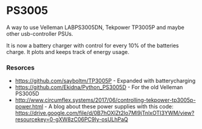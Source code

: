 # PS3005
A way to use Velleman LABPS3005DN, Tekpower TP3005P and maybe other usb-controller PSUs.

It is now a battery charger with control for every 10% of the batteries charge.
It plots and keeps track of energy usage.
### Resorces
* https://github.com/sayboltm/TP3005P - Expanded with batterycharging
* https://github.com/Ekidna/Python_PS3005D - For the old Velleman PS3005D
* http://www.circumflex.systems/2017/06/controlling-tekpower-tp3005p-power.html - A blog about these power supplies with this code: https://drive.google.com/file/d/0B7hOXlZt2lo7Ml9jTnlxOTI3YWM/view?resourcekey=0-gXW8zC06PC9Iy-osULhPaQ
